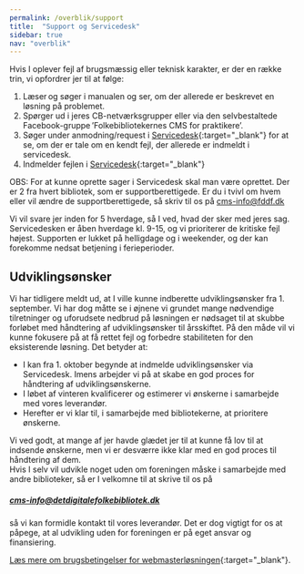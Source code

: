 ```yaml
---
permalink: /overblik/support
title:  "Support og Servicedesk"
sidebar: true
nav: "overblik"
---
```


Hvis I oplever fejl af brugsmæssig eller teknisk karakter, er der en række trin, vi opfordrer jer til at følge:  

1. Læser og søger i manualen og ser, om der allerede er beskrevet en løsning på problemet.  
2. Spørger ud i jeres CB-netværksgrupper eller via den selvbestaltede Facebook-gruppe ’Folkebibliotekernes CMS for praktikere’.  
3. Søger under anmodning/request i [Servicedesk](https://detdigitalefolkebibliotek.atlassian.net/servicedesk){:target="_blank"} for at se, om der er tale om en kendt fejl, der allerede er indmeldt i servicedesk. 
4. Indmelder fejlen i [Servicedesk](https://detdigitalefolkebibliotek.atlassian.net/servicedesk){:target="_blank"}

OBS: For at kunne oprette sager i Servicedesk skal man være oprettet. Der er 2 fra hvert bibliotek, som er supportberettigede. Er du i tvivl om hvem eller vil ændre de supportberettigede, så skriv til os på [cms-info@fddf.dk](mailto:cms-info@fddf.dk)

Vi vil svare jer inden for 5 hverdage, så I ved, hvad der sker med jeres sag. Servicedesken er åben hverdage kl. 9-15, og vi prioriterer de kritiske fejl højest. 
Supporten er lukket på helligdage og i weekender, og der kan forekomme nedsat betjening i ferieperioder.


## Udviklingsønsker 
Vi har tidligere meldt ud, at I ville kunne indberette udviklingsønsker fra 1. september. Vi har dog måtte se i øjnene vi grundet mange nødvendige tilretninger og uforudsete nedbrud på løsningen er nødsaget til at skubbe forløbet med håndtering af udviklingsønsker til årsskiftet. På den måde vil vi kunne fokusere på at få rettet fejl og forbedre stabiliteten for den eksisterende løsning. 
Det betyder at: 
- I kan fra 1. oktober begynde at indmelde udviklingsønsker via Servicedesk. Imens arbejder vi på at skabe en god proces for håndtering af udviklingsønskerne. 
- I løbet af vinteren kvalificerer og estimerer vi ønskerne i samarbejde med vores leverandør. 
- Herefter er vi klar til, i samarbejde med bibliotekerne, at prioritere ønskerne. 
 
Vi ved godt, at mange af jer havde glædet jer til at kunne få lov til at indsende ønskerne, men vi er desværre ikke klar med en god proces til håndtering af dem.  
Hvis I selv vil udvikle noget uden om foreningen måske i samarbejde med andre biblioteker, så er I velkomne til at skrive til os på
##### [cms-info@detdigitalefolkebibliotek.dk](mailto:cms-info@detdigitalefolkebibliotek.dk) 
så vi kan formidle kontakt til vores leverandør. Det er dog vigtigt for os at påpege, at al udvikling uden for foreningen er på eget ansvar og finansiering.

[Læs mere om brugsbetingelser for webmasterløsningen](https://detdigitalefolkebibliotek.dk/sites/default/files/brugsbetingelser_webmasterplanen.pdf){:target="_blank"}.

